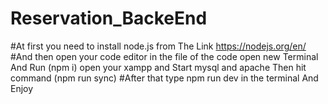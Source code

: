 # Reservation_BackeEnd
#At first you need to install node.js from The Link https://nodejs.org/en/
#And then open your code editor in the file of the code open new Terminal And Run (npm i) open your xampp and Start mysql and apache Then hit command (npm run sync)
#After that type npm run dev in the terminal And Enjoy
